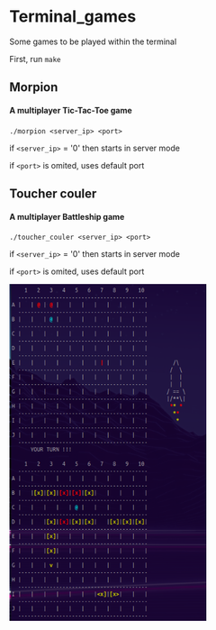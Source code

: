# Terminal_games
Some games to be played within the terminal

First, run `make`

## Morpion
#### A multiplayer Tic-Tac-Toe game
`./morpion <server_ip> <port>`

if `<server_ip>` = '0' then starts in server mode

if `<port>` is omited, uses default port

## Toucher couler
#### A multiplayer Battleship game
`./toucher_couler <server_ip> <port>`

if `<server_ip>` = '0' then starts in server mode

if `<port>` is omited, uses default port

<img src="https://github.com/Leizar06001/Terminal_games/blob/16166fadfbafb7846713f525be520dfff9148333/Battleship.png" width="350"/>
